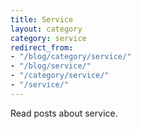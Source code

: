 ```yaml
---
title: Service
layout: category
category: service
redirect_from:
- "/blog/category/service/"
- "/blog/service/"
- "/category/service/"
- "/service/"
---
```


Read posts about service.